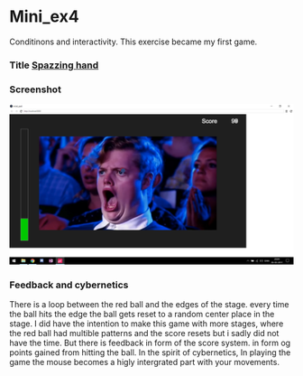 # Mini_ex4
Conditinons and interactivity. This exercise became my first game.
### Title [Spazzing hand](https://martinskodt.github.io/mini_ex4/)

### Screenshot
![billede](https://github.com/martinskodt/mini_ex4/blob/gh-pages/miniex4.png)

### Feedback and cybernetics
There is a loop between the red ball and the edges of the stage. every time the ball hits the edge the ball gets reset to a random center place in the stage. I did have the intention to make this game with more stages, where the red ball had multible patterns and the score resets but i sadly did not have the time. But there is feedback in form of the score system. in form og points gained from hitting the ball. In the spirit of cybernetics, In playing the game the mouse becomes a higly intergrated part with your movements.
